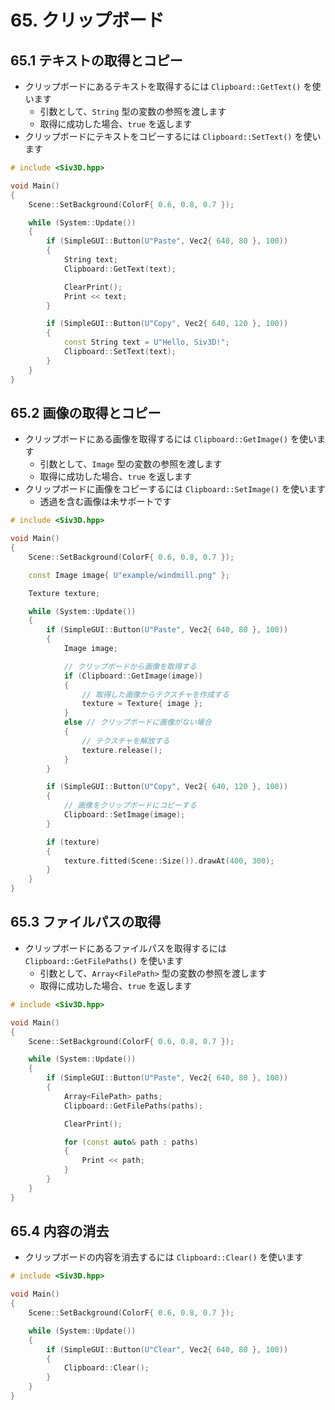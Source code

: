 # 65. クリップボード

## 65.1 テキストの取得とコピー
- クリップボードにあるテキストを取得するには `Clipboard::GetText()` を使います
    - 引数として、`String` 型の変数の参照を渡します
    - 取得に成功した場合、`true` を返します
- クリップボードにテキストをコピーするには `Clipboard::SetText()` を使います

```cpp
# include <Siv3D.hpp>

void Main()
{
	Scene::SetBackground(ColorF{ 0.6, 0.8, 0.7 });

	while (System::Update())
	{
		if (SimpleGUI::Button(U"Paste", Vec2{ 640, 80 }, 100))
		{
			String text;
			Clipboard::GetText(text);

			ClearPrint();
			Print << text;
		}

		if (SimpleGUI::Button(U"Copy", Vec2{ 640, 120 }, 100))
		{
			const String text = U"Hello, Siv3D!";
			Clipboard::SetText(text);
		}
	}
}
```

## 65.2 画像の取得とコピー
- クリップボードにある画像を取得するには `Clipboard::GetImage()` を使います
    - 引数として、`Image` 型の変数の参照を渡します
    - 取得に成功した場合、`true` を返します
- クリップボードに画像をコピーするには `Clipboard::SetImage()` を使います
    - 透過を含む画像は未サポートです

```cpp
# include <Siv3D.hpp>

void Main()
{
	Scene::SetBackground(ColorF{ 0.6, 0.8, 0.7 });

	const Image image{ U"example/windmill.png" };

	Texture texture;

	while (System::Update())
	{
		if (SimpleGUI::Button(U"Paste", Vec2{ 640, 80 }, 100))
		{
			Image image;

			// クリップボードから画像を取得する
			if (Clipboard::GetImage(image))
			{
				// 取得した画像からテクスチャを作成する
				texture = Texture{ image };
			}
			else // クリップボードに画像がない場合
			{
				// テクスチャを解放する
				texture.release();
			}
		}

		if (SimpleGUI::Button(U"Copy", Vec2{ 640, 120 }, 100))
		{
			// 画像をクリップボードにコピーする
			Clipboard::SetImage(image);
		}

		if (texture)
		{
			texture.fitted(Scene::Size()).drawAt(400, 300);
		}
	}
}
```


## 65.3 ファイルパスの取得
- クリップボードにあるファイルパスを取得するには `Clipboard::GetFilePaths()` を使います
    - 引数として、`Array<FilePath>` 型の変数の参照を渡します
    - 取得に成功した場合、`true` を返します

```cpp
# include <Siv3D.hpp>

void Main()
{
	Scene::SetBackground(ColorF{ 0.6, 0.8, 0.7 });

	while (System::Update())
	{
		if (SimpleGUI::Button(U"Paste", Vec2{ 640, 80 }, 100))
		{
			Array<FilePath> paths;
			Clipboard::GetFilePaths(paths);

			ClearPrint();

			for (const auto& path : paths)
			{
				Print << path;
			}
		}
	}
}
```


## 65.4 内容の消去
- クリップボードの内容を消去するには `Clipboard::Clear()` を使います

```cpp
# include <Siv3D.hpp>

void Main()
{
	Scene::SetBackground(ColorF{ 0.6, 0.8, 0.7 });

	while (System::Update())
	{
		if (SimpleGUI::Button(U"Clear", Vec2{ 640, 80 }, 100))
		{
			Clipboard::Clear();
		}
	}
}
```

